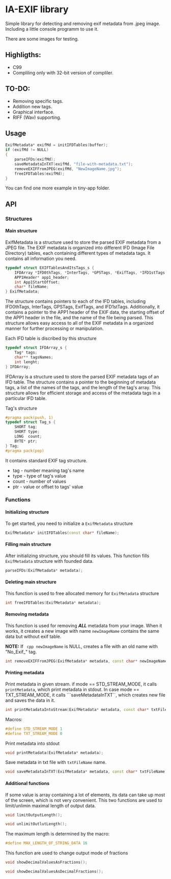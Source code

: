 # IA-EXIF library

Simple library for detecting and removing exif metadata from .jpeg image.
Including a little console programm to use it.

There are some images for testing.

## Highligths:
* C99
* Compliling only with 32-bit version of compliler.

## TO-DO:
* Removing specific tags.
* Addition new tags.
* Graphical interface.
* RIFF (Wav) supporting.

## Usage
``` cpp
ExifMetadata* exifMd = initIFDTables(buffer);
if (exifMd != NULL)
{
	parseIFDs(exifMd);
	saveMetadataInTXT(exifMd, "file-with-metadata.txt");
	removeEXIFFromJPEG(exifMd, "NewImageName.jpg");
	freeIFDTables(exifMd);
}
```

You can find one more example in tiny-app folder.

## API

### Structures

#### Main structure

ExifMetadata is a structure used to store the parsed EXIF metadata from a JPEG file. The EXIF metadata is organized into different IFD (Image File Directory) tables, each containing different types of metadata tags. It contains all information you need.

```cpp
typedef struct EXIFTablesAndItsTags_s {
	IFDArray *IFD0thTags, *InterTags, *GPSTags, *ExifTags, *IFD1stTags;
	APP1Header* app1_header;
	int App1StartOffset;
	char* fileName;
} ExifMetadata;
```
The structure contains pointers to each of the IFD tables, including IFD0thTags, InterTags, GPSTags, ExifTags, and IFD1stTags. Additionally, it contains a pointer to the APP1 header of the EXIF data, the starting offset of the APP1 header in the file, and the name of the file being parsed. This structure allows easy access to all of the EXIF metadata in a organized manner for further processing or manipulation.


Each IFD table is discribed by this structure

``` cpp
typedef struct IFDArray_s {
	Tag* tags;
	char** tagsNames;
	int lenght;
} IFDArray;
```
IFDArray is a structure used to store the parsed EXIF metadata tags of an IFD table. The structure contains a pointer to the beginning of metadata tags, a list of the names of the tags, and the length of the tag's array. This structure allows for efficient storage and access of the metadata tags in a particular IFD table.

Tag's structure
``` cpp
#pragma pack(push, 1)
typedef struct Tag_s {
	SHORT tag;
	SHORT type;
	LONG  count;
	BYTE* ptr;
} Tag;
#pragma pack(pop)
```
It contains standard EXIF tag structure.
* tag - number meaning tag's name
* type - type of tag's value
* count - number of values
* ptr - value or offset to tags' value

### Functions

#### Initializing structure
To get started, you need to initialize a ```ExifMetadata``` structure
``` cpp
ExifMetadata* initIFDTables(const char* fileName);
```

#### Filling main structure
After initializing structure, you should fill its values.
This function fills ```ExifMetadata``` structure with founded data.
``` cpp
parseIFDs(ExifMetadata* metadata);
```

#### Deleting main structure
This function is used to free allocated memory for ```ExifMetadata``` structure
``` cpp
int freeIFDTables(ExifMetadata* metadata);
```

#### Removing metadata
This function is used for removing ***ALL*** metadata from your image. 
When it works, it creates a new image with name ```newImageName``` contains the same data but without exif table.

**NOTE:** If ``` cpp newImageName``` is NULL, creates a file with an old name with "No_Exif_" tag.
``` cpp
int removeEXIFFromJPEG(ExifMetadata* metadata, const char* newImageName);
```

#### Printing metadata
Print metadata in given stream.
if mode == STD_STREAM_MODE, it calls ```printMetadata```, which print metadata in stdout.
In case mode == TXT_STREAM_MODE, it calls ```saveMetadataInTXT``, which creates new file and saves the data in it.
``` cpp
int printMetadataIntoStream(ExifMetadata* metadata, const char* txtFileName, int mode);
```
Macros:
```cpp
#define STD_STREAM_MODE 1
#define TXT_STREAM_MODE 0
```

Print metadata into stdout
``` cpp
void printMetadata(ExifMetadata* metadata);
```

Save metadata in txt file with ```txtFileName``` name.
``` cpp
void saveMetadataInTXT(ExifMetadata* metadata, const char* txtFileName);
```

#### Additional functions
If some value is array containing a lot of elements, its data can take up most of the screen, which is not very convenient.
This two functions are used to limit/unlimin maximal length of output data.
``` cpp
void limitOutputLength();

void unlimitOutlutLength();
```
The maximum length is determined by the macro:
``` cpp 
#define MAX_LENGTH_OF_STRING_DATA 16
```

This function are used to change output mode of fractions
```cpp
void showDecimalValuesAsFractions();

void showDecimalValuesAsDecimalFractions();
```

